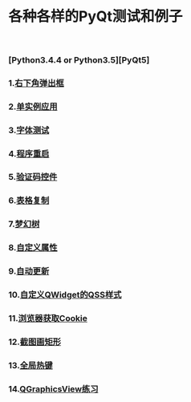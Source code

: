 # 各种各样的PyQt测试和例子
<br />

### [Python3.4.4 or Python3.5][PyQt5]

### 1.<a href="右下角弹出框">右下角弹出框</a><br />

### 2.<a href="单实例应用">单实例应用</a><br />

### 3.<a href="字体测试">字体测试</a><br />

### 4.<a href="程序重启">程序重启</a><br />

### 5.<a href="验证码控件">验证码控件</a><br />

### 6.<a href="表格复制">表格复制</a><br />

### 7.<a href="梦幻树">梦幻树</a><br />

### 8.<a href="自定义属性测试">自定义属性</a><br />

### 9.<a href="自动更新">自动更新</a><br />

### 10.<a href="自定义QWidget的QSS样式">自定义QWidget的QSS样式</a><br />

### 11.<a href="浏览器获取Cookie">浏览器获取Cookie</a><br />

### 12.<a href="截图画矩形">截图画矩形</a><br />

### 13.<a href="全局热键">全局热键</a><br />

### 14.<a href="QGraphicsView练习">QGraphicsView练习</a><br />